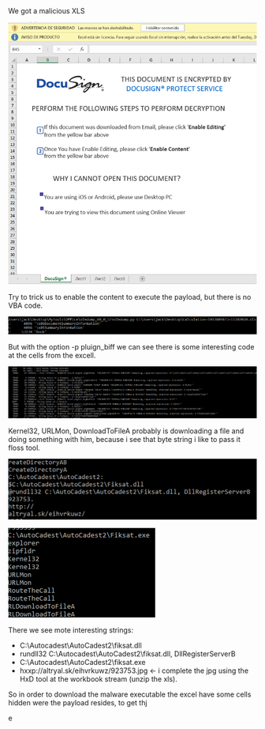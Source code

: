 ## 

We got a malicious XLS

![image-20201217114737454](Untitled.assets/image-20201217114737454.png)

Try to trick us to enable the content to execute the payload, but there is no VBA code.

![image-20201217115023288](Untitled.assets/image-20201217115023288.png)

But with the option -p pluign_biff we can see there is some interesting code at the cells from the excell.

![image-20201217115250857](Untitled.assets/image-20201217115250857.png)

Kernel32, URLMon, DownloadToFileA probably is downloading a file and doing something with him, because i see that byte string i like to pass it floss tool.

![image-20201217115436511](Untitled.assets/image-20201217115436511.png)

![image-20201217115558634](Untitled.assets/image-20201217115558634.png)

There we see mote interesting strings:

- C:\Autocadest\AutoCadest2\fiksat.dll
- rundll32 C:\Autocadest\AutoCadest2\fiksat.dll, DllRegisterServerB
- C:\Autocadest\AutoCadest2\fiksat.exe
- hxxp://altryal.sk/eihvrkuwz/923753.jpg <- i complete the jpg using the HxD tool at the workbook stream (unzip the xls).

So in order to download the malware executable the excel have some cells hidden were the payload resides, to get thj

e